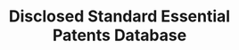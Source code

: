 ---
layout: default
bigquery: https://console.cloud.google.com/bigquery?p=patents-public-data&d=dsep&page=dataset
citation: 'Bekkers, R., Catalini, C., Martinelli, A., & Simcoe, T. (2012). Intellectual
  Property Disclosure in Standards Development. Proceedings from NBER conference on
  Standards, Patents & Innovation, Tucson (AZ), January 20 and 21, 2012.


  '
code: codebook included in excel files
contributors: Rudi Bekkers, Christian Catalini, Arianna Martinelli, Timothy Simcoe,
  Cesare Righi
cost: None
description: "The OEIDD database provides a full overview of all disclosed IPR at
  setting organizations world-wide. Based on the archives of thirteen major SSOs as
  of March 2011, the disclosure data is cleaned, harmonized, and all disclosed USPTO
  or EPO patents or patent applications are matched against patent identities in the
  PATSTAT database. Overall, the database contains 46,906 disclosed patents, patent
  applications or blankets, from 969 different firms, with 14057 USPTO or EPO patents
  or patent applications identified in PATSTAT, belonging to 4814 different INPADOC
  patent families and 5337 different DOCDB patent families. \n"
documentation: Included with files
last_edit: 04/08/2022, 06:38:21
location: http://ssopatents.org/
schema_fields:
- licensing_commitment
- patent_owner_unharmonized
- record_id
- third_party
- blanket_scope
- wg_name
- reciprocity
- pub_cleaned
- patent_owner_harmonized
- disclosure_event
- copyright
- date
- blanket_type
- serial_cleaned
- standard
- committee_project
- tc_name
- sso
- family_id
- sc_name
shortname: dsep_data
tags:
- disclosure
- standards
- patents
terms_of_use: "Anyone is free to use this data, provided that any paper or report
  published that uses this data includes the following literature citation:  \n\n\n\"Bekkers,
  R., Catalini, C., Martinelli, A., & Simcoe, T. (2012). Intellectual Property Disclosure
  in Standards Development. Proceedings from NBER conference on Standards, Patents
  & Innovation, Tucson (AZ), January 20 and 21, 2012.\""
title: Disclosed Standard Essential Patents Database
uuid: 297f265e-eb23-48aa-b4df-54333ba779ab
versioning: 'yes'
---